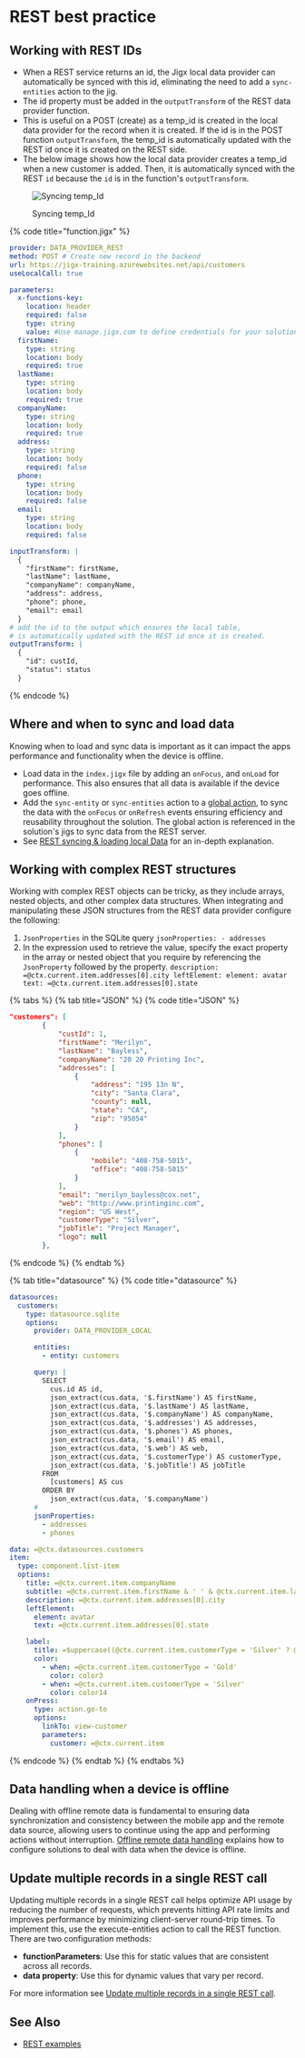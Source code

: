 # REST best practice

## Working with REST IDs

* When a REST service returns an id, the Jigx local data provider can automatically be synced with this id, eliminating the need to add a `sync-entities` action to the jig.
* The id property must be added in the `outputTransform` of the REST data provider function.
* This is useful on a POST (create) as a temp\_id is created in the local data provider for the record when it is created. If the id is in the POST function `outputTransform`, the temp\_id is automatically updated with the REST id once it is created on the REST side.
* The below image shows how the local data provider creates a temp\_id when a new customer is added. Then, it is automatically synced with the REST `id` because the `id` is in the function's `outputTransform`.

<figure><img src="../../../../.gitbook/assets/REST-ID.png" alt="Syncing temp_Id"><figcaption><p>Syncing temp_Id</p></figcaption></figure>

{% code title="function.jigx" %}
```yaml
provider: DATA_PROVIDER_REST
method: POST # Create new record in the backend
url: https://jigx-training.azurewebsites.net/api/customers
useLocalCall: true

parameters:
  x-functions-key:
    location: header
    required: false
    type: string
    value: #Use manage.jigx.com to define credentials for your solution
  firstName:
    type: string
    location: body
    required: true
  lastName:
    type: string
    location: body
    required: true
  companyName:
    type: string
    location: body
    required: true
  address:
    type: string
    location: body
    required: false
  phone:
    type: string
    location: body
    required: false
  email:
    type: string
    location: body
    required: false

inputTransform: |
  {
    "firstName": firstName,
    "lastName": lastName,
    "companyName": companyName,
    "address": address,
    "phone": phone,
    "email": email
  }
# add the id to the output which ensures the local table,
# is automatically updated with the REST id once it is created.
outputTransform: |
  {
    "id": custId,
    "status": status
  }
```
{% endcode %}

## Where and when to sync and load data

Knowing when to load and sync data is important as it can impact the apps performance and functionality when the device is offline.

* Load data in the `index.jigx` file by adding an `onFocus`, and `onLoad` for performance. This also ensures that all data is available if the device goes offline.
* Add the `sync-entity` or `sync-entities` action to a [global action](../../../ui/actions.md), to sync the data with the `onFocus` or `onRefresh` events ensuring efficiency and reusability throughout the solution. The global action is referenced in the solution's jigs to sync data from the REST server.
* See [REST syncing & loading local Data](rest-syncing-_-loading-local-data.md) for an in-depth explanation.

## Working with complex REST structures

Working with complex REST objects can be tricky, as they include arrays, nested objects, and other complex data structures. When integrating and manipulating these JSON structures from the REST data provider configure the following:

1. `JsonProperties` in the SQLite query `jsonProperties: - addresses`
2. In the expression used to retrieve the value, specify the exact property in the array or nested object that you require by referencing the `JsonProperty` followed by the property. `description: =@ctx.current.item.addresses[0].city leftElement: element: avatar text: =@ctx.current.item.addresses[0].state`

{% tabs %}
{% tab title="JSON" %}
{% code title="JSON" %}
```json
"customers": [
        {
            "custId": 1,
            "firstName": "Merilyn",
            "lastName": "Bayless",
            "companyName": "20 20 Printing Inc",
            "addresses": [
                {
                    "address": "195 13n N",
                    "city": "Santa Clara",
                    "county": null,
                    "state": "CA",
                    "zip": "95054"
                }
            ],
            "phones": [
                {
                    "mobile": "408-758-5015",
                    "office": "408-758-5015"
                }
            ],
            "email": "merilyn_bayless@cox.net",
            "web": "http://www.printinginc.com",
            "region": "US West",
            "customerType": "Silver",
            "jobTitle": "Project Manager",
            "logo": null
        },
```
{% endcode %}
{% endtab %}

{% tab title="datasource" %}
{% code title="datasource" %}
```yaml
datasources:
  customers:
    type: datasource.sqlite
    options:
      provider: DATA_PROVIDER_LOCAL

      entities:
        - entity: customers

      query: |
        SELECT 
          cus.id AS id, 
          json_extract(cus.data, '$.firstName') AS firstName, 
          json_extract(cus.data, '$.lastName') AS lastName,
          json_extract(cus.data, '$.companyName') AS companyName,
          json_extract(cus.data, '$.addresses') AS addresses,
          json_extract(cus.data, '$.phones') AS phones,
          json_extract(cus.data, '$.email') AS email,
          json_extract(cus.data, '$.web') AS web,
          json_extract(cus.data, '$.customerType') AS customerType,
          json_extract(cus.data, '$.jobTitle') AS jobTitle
        FROM 
          [customers] AS cus
        ORDER BY 
          json_extract(cus.data, '$.companyName')
      #
      jsonProperties:
        - addresses
        - phones

data: =@ctx.datasources.customers
item:
  type: component.list-item
  options:
    title: =@ctx.current.item.companyName
    subtitle: =@ctx.current.item.firstName & ' ' & @ctx.current.item.lastName
    description: =@ctx.current.item.addresses[0].city
    leftElement:
      element: avatar
      text: =@ctx.current.item.addresses[0].state

    label:
      title: =$uppercase((@ctx.current.item.customerType = 'Silver' ? @ctx.current.item.customerType:@ctx.current.item.customerType = 'Gold' ? @ctx.current.item.customerType:''))
      color:
        - when: =@ctx.current.item.customerType = 'Gold'
          color: color3
        - when: =@ctx.current.item.customerType = 'Silver'
          color: color14
    onPress:
      type: action.go-to
      options:
        linkTo: view-customer
        parameters:
          customer: =@ctx.current.item
```
{% endcode %}
{% endtab %}
{% endtabs %}

## Data handling when a device is offline

Dealing with offline remote data is fundamental to ensuring data synchronization and consistency between the mobile app and the remote data source, allowing users to continue using the app and performing actions without interruption. [Offline remote data handling](../../offline-remote-data-handling.md) explains how to configure solutions to deal with data when the device is offline.

## Update multiple records in a single REST call

Updating multiple records in a single REST call helps optimize API usage by reducing the number of requests, which prevents hitting API rate limits and improves performance by minimizing client-server round-trip times. To implement this, use the execute-entities action to call the REST function. There are two configuration methods:

* **functionParameters**: Use this for static values that are consistent across all records.
* **data property**: Use this for dynamic values that vary per record.

For more information see [Update multiple records in a single REST call](https://docs.jigx.com/examples/readme/data-providers/rest/create-an-app-using-rest-apis/update-multiple-records-in-a-single-rest-call).

## See Also

* [REST examples](https://docs.jigx.com/examples/readme/data-providers/rest)
